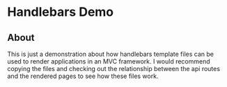 # Handlebars Demo

## About
This is just a demonstration about how handlebars template files can be used to render applications in an MVC framework.  I would recommend copying the files and checking out the relationship between the api routes and the rendered pages to see how these files work.